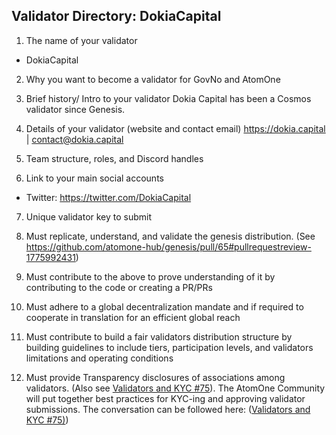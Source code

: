 ## Validator Directory: DokiaCapital
1) The name of your validator

- DokiaCapital

2) Why you want to become a validator for GovNo and AtomOne

3) Brief history/ Intro to your validator
Dokia Capital has been a Cosmos validator since Genesis.

4) Details of your validator (website and contact email)
 https://dokia.capital | contact@dokia.capital

5) Team structure, roles, and Discord handles

6) Link to your main social accounts
- Twitter: https://twitter.com/DokiaCapital

7) Unique validator key to submit

8) Must replicate, understand, and validate the genesis distribution. (See https://github.com/atomone-hub/genesis/pull/65#pullrequestreview-1775992431)

9) Must contribute to the above to prove understanding of it by contributing to the code or creating a PR/PRs

10) Must adhere to a global decentralization mandate and if required to cooperate in translation for an efficient global reach

11) Must contribute to build a fair validators distribution structure by building guidelines to include tiers, participation levels, and validators limitations and operating conditions

12) Must provide Transparency disclosures of associations among validators. (Also see [Validators and KYC #75](https://github.com/atomone-hub/genesis/issues/75#issue-2034573094)). The AtomOne Community will put together best practices for KYC-ing and approving validator submissions. The conversation can be followed here: ([Validators and KYC #75)](https://github.com/atomone-hub/genesis/issues/75#issue-2034573094))
